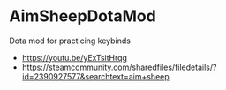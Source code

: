 AimSheepDotaMod
=============================
Dota mod for practicing keybinds
* https://youtu.be/yExTsitHrqg
* https://steamcommunity.com/sharedfiles/filedetails/?id=2390927577&searchtext=aim+sheep
